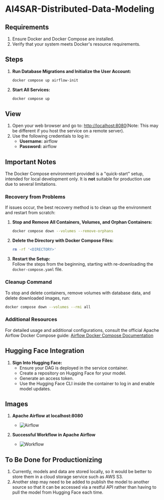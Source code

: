 # AI4SAR-Distributed-Data-Modeling

## Requirements
1. Ensure Docker and Docker Compose are installed.
2. Verify that your system meets Docker's resource requirements.

## Steps
1. **Run Database Migrations and Initialize the User Account:**  
   ```bash
   docker compose up airflow-init
   ```
2. **Start All Services:**  
   ```bash
   docker compose up
   ```

## View
1. Open your web browser and go to: [http://localhost:8080](http://localhost:8080)(Note: This may be different if you host the service on a remote server).
2. Use the following credentials to log in:
   - **Username:** airflow
   - **Password:** airflow

## Important Notes
The Docker Compose environment provided is a "quick-start" setup, intended for local development only. It is **not** suitable for production use due to several limitations.

### Recovery from Problems
If issues occur, the best recovery method is to clean up the environment and restart from scratch:

1. **Stop and Remove All Containers, Volumes, and Orphan Containers:**
   ```bash
   docker compose down --volumes --remove-orphans
   ```
2. **Delete the Directory with Docker Compose Files:**
   ```bash
   rm -rf '<DIRECTORY>'
   ```
3. **Restart the Setup:**  
   Follow the steps from the beginning, starting with re-downloading the `docker-compose.yaml` file.

### Cleanup Command
To stop and delete containers, remove volumes with database data, and delete downloaded images, run:
```bash
docker compose down --volumes --rmi all
```

### Additional Resources
For detailed usage and additional configurations, consult the official Apache Airflow Docker Compose guide:
[Airflow Docker Compose Documentation](https://airflow.apache.org/docs/apache-airflow/stable/howto/docker-compose/index.html)

## Hugging Face Integration
1. **Sign Into Hugging Face:**
   - Ensure your DAG is deployed in the service container.
   - Create a repository on Hugging Face for your model.
   - Generate an access token.
   - Use the Hugging Face CLI inside the container to log in and enable model updates.

## Images
1. **Apache Airflow at localhost:8080**
    - ![Airflow](https://i.imgur.com/OoehmM1.png)

2. **Successful Workflow in Apache Airflow**
    - ![Workflow](https://i.imgur.com/LGyW5VG.png)

## To Be Done for Productionizing
1. Currently, models and data are stored locally, so it would be better to store them in a cloud storage service such as AWS S3.
2. Another step may need to be added to publish the model to another source so that it can be accessed via a restful API rather than having to pull the model from Hugging Face each time.